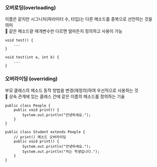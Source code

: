 ### 오버로딩(overloading)
이름은 같지만 시그니처(파라미터 수, 타입)는 다른 메소드를 중복으로 선언하는 것을 의미 
<br/>
📌 같은 메소드랃 매개변수만 다르면 얼마든지 정의하고 사용이 가능

```
void test() {
    ...
}

void test(int a, int b) {
    ...
}
```

### 오버라이딩 (overriding)
부모 클래스의 메소드 동작 방법을 변경(재정의)하여 우선적으로 사용하는 것
<br/>
📌 상속 관계에 있는 클래스 간에 같은 이름의 메소드를 정의하는 기술

```
public class People {
    public void print() {
        System.out.println("안녕하세요.");
    }
}

public class Student extends People {
    // print() 메소드 오버라이딩
    public void print() {
        System.out.println("안녕하세요.");
        System.out.println("저는 학생입니다.");
    }
}
```